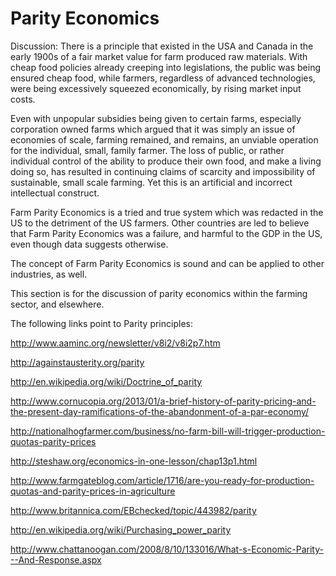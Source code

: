 Parity Economics
================

Discussion:
There is a principle that existed in the USA and Canada in the early 1900s of a fair market value for farm produced raw materials.  With cheap food policies already creeping into legislations, the public was being ensured cheap food, while farmers, regardless of advanced technologies, were being excessively squeezed economically, by rising market input costs.

Even with unpopular subsidies being given to certain farms, especially corporation owned farms which argued that it was simply an issue of economies of scale, farming remained, and remains, an unviable operation for the individual, small, family farmer.  The loss of public, or rather individual control of the ability to produce their own food, and make a living doing so, has resulted in continuing claims of scarcity and impossibility of sustainable, small scale farming.  Yet this is an artificial and incorrect intellectual construct.

Farm Parity Economics is a tried and true system which was redacted in the US to the detriment of the US farmers.  Other countries are led to believe that Farm Parity Economics was a failure, and harmful to the GDP in the US, even though data suggests otherwise.

The concept of Farm Parity Economics is sound and can be applied to other industries, as well.

This section is for the discussion of parity economics within the farming sector, and elsewhere.

The following links point to Parity principles:

http://www.aaminc.org/newsletter/v8i2/v8i2p7.htm

http://againstausterity.org/parity

http://en.wikipedia.org/wiki/Doctrine_of_parity

http://www.cornucopia.org/2013/01/a-brief-history-of-parity-pricing-and-the-present-day-ramifications-of-the-abandonment-of-a-par-economy/

http://nationalhogfarmer.com/business/no-farm-bill-will-trigger-production-quotas-parity-prices

http://steshaw.org/economics-in-one-lesson/chap13p1.html

http://www.farmgateblog.com/article/1716/are-you-ready-for-production-quotas-and-parity-prices-in-agriculture

http://www.britannica.com/EBchecked/topic/443982/parity

http://en.wikipedia.org/wiki/Purchasing_power_parity

http://www.chattanoogan.com/2008/8/10/133016/What-s-Economic-Parity---And-Response.aspx
